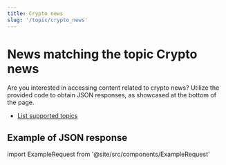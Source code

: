 ```yaml
---
title: Crypto news
slug: '/topic/crypto_news'
---
```


# News matching the topic Crypto news

Are you interested in accessing content related to crypto news? Utilize the provided code to obtain JSON responses, as showcased at the bottom of the page.

- [List supported topics](/articles/topics)

## Example of JSON response

import ExampleRequest from '@site/src/components/ExampleRequest'

<ExampleRequest url="https://apitube.io/v1/news/articles?limit=2&topic=crypto_news"></ExampleRequest>
